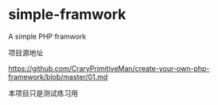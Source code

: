 # simple-framwork
A simple PHP framwork

项目源地址

https://github.com/CraryPrimitiveMan/create-your-own-php-framework/blob/master/01.md

本项目只是测试练习用